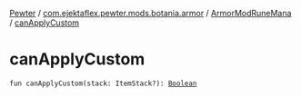 [Pewter](../../index.md) / [com.ejektaflex.pewter.mods.botania.armor](../index.md) / [ArmorModRuneMana](index.md) / [canApplyCustom](./can-apply-custom.md)

# canApplyCustom

`fun canApplyCustom(stack: ItemStack?): `[`Boolean`](https://kotlinlang.org/api/latest/jvm/stdlib/kotlin/-boolean/index.html)
